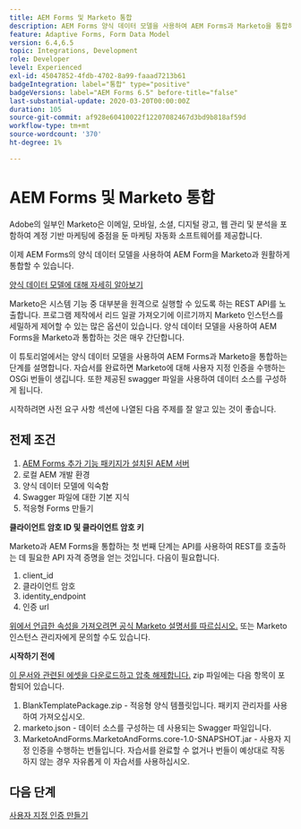```yaml
---
title: AEM Forms 및 Marketo 통합
description: AEM Forms 양식 데이터 모델을 사용하여 AEM Forms과 Marketo을 통합하는 방법을 알아봅니다.
feature: Adaptive Forms, Form Data Model
version: 6.4,6.5
topic: Integrations, Development
role: Developer
level: Experienced
exl-id: 45047852-4fdb-4702-8a99-faaad7213b61
badgeIntegration: label="통합" type="positive"
badgeVersions: label="AEM Forms 6.5" before-title="false"
last-substantial-update: 2020-03-20T00:00:00Z
duration: 105
source-git-commit: af928e60410022f12207082467d3bd9b818af59d
workflow-type: tm+mt
source-wordcount: '370'
ht-degree: 1%

---
```


# AEM Forms 및 Marketo 통합

Adobe의 일부인 Marketo은 이메일, 모바일, 소셜, 디지털 광고, 웹 관리 및 분석을 포함하여 계정 기반 마케팅에 중점을 둔 마케팅 자동화 소프트웨어를 제공합니다.

이제 AEM Forms의 양식 데이터 모델을 사용하여 AEM Form을 Marketo과 원활하게 통합할 수 있습니다.

[양식 데이터 모델에 대해 자세히 알아보기](https://helpx.adobe.com/experience-manager/6-5/forms/using/data-integration.html)

Marketo은 시스템 기능 중 대부분을 원격으로 실행할 수 있도록 하는 REST API를 노출합니다. 프로그램 제작에서 리드 일괄 가져오기에 이르기까지 Marketo 인스턴스를 세밀하게 제어할 수 있는 많은 옵션이 있습니다. 양식 데이터 모델을 사용하여 AEM Forms을 Marketo과 통합하는 것은 매우 간단합니다.

이 튜토리얼에서는 양식 데이터 모델을 사용하여 AEM Forms과 Marketo을 통합하는 단계를 설명합니다. 자습서를 완료하면 Marketo에 대해 사용자 지정 인증을 수행하는 OSGi 번들이 생깁니다. 또한 제공된 swagger 파일을 사용하여 데이터 소스를 구성하게 됩니다.

시작하려면 사전 요구 사항 섹션에 나열된 다음 주제를 잘 알고 있는 것이 좋습니다.

## 전제 조건

1. [AEM Forms 추가 기능 패키지가 설치된 AEM 서버](/help/forms/adaptive-forms/installing-aem-form-on-windows-tutorial-use.md)
1. 로컬 AEM 개발 환경
1. 양식 데이터 모델에 익숙함
1. Swagger 파일에 대한 기본 지식
1. 적응형 Forms 만들기

**클라이언트 암호 ID 및 클라이언트 암호 키**

Marketo과 AEM Forms을 통합하는 첫 번째 단계는 API를 사용하여 REST를 호출하는 데 필요한 API 자격 증명을 얻는 것입니다. 다음이 필요합니다.

1. client_id
1. 클라이언트 암호
1. identity_endpoint
1. 인증 url

[위에서 언급한 속성을 가져오려면 공식 Marketo 설명서를 따르십시오.](https://developers.marketo.com/rest-api/) 또는 Marketo 인스턴스 관리자에게 문의할 수도 있습니다.

**시작하기 전에**

[이 문서와 관련된 에셋을 다운로드하고 압축 해제합니다.](assets/aemformsandmarketo.zip) zip 파일에는 다음 항목이 포함되어 있습니다.

1. BlankTemplatePackage.zip - 적응형 양식 템플릿입니다. 패키지 관리자를 사용하여 가져오십시오.
1. marketo.json - 데이터 소스를 구성하는 데 사용되는 Swagger 파일입니다.
1. MarketoAndForms.MarketoAndForms.core-1.0-SNAPSHOT.jar - 사용자 지정 인증을 수행하는 번들입니다. 자습서를 완료할 수 없거나 번들이 예상대로 작동하지 않는 경우 자유롭게 이 자습서를 사용하십시오.

## 다음 단계

[사용자 지정 인증 만들기](./part2.md)
